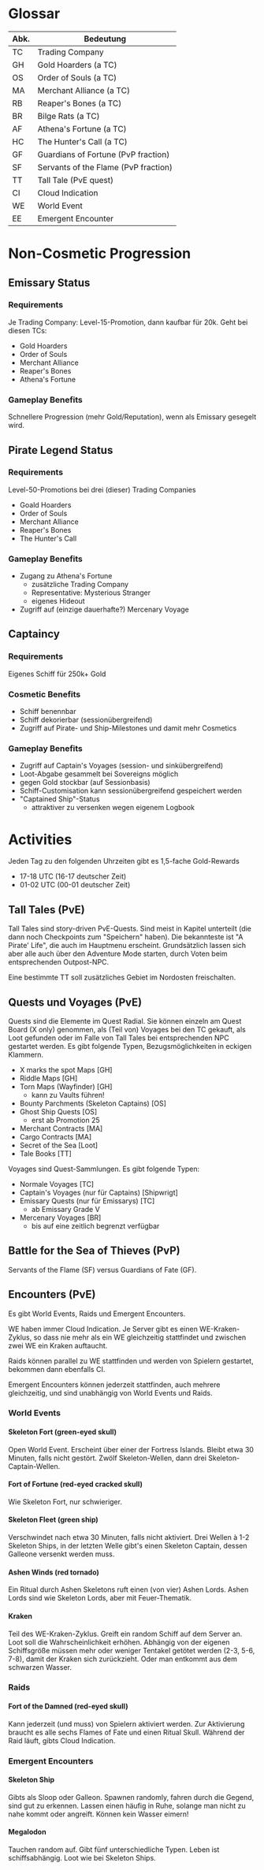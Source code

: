 
# Glossar

| Abk. | Bedeutung |
|------|-----------------|
| TC   | Trading Company |
| GH   | Gold Hoarders (a TC) |
| OS   | Order of Souls (a TC) |
| MA   | Merchant Alliance (a TC) |
| RB   | Reaper's Bones (a TC) |
| BR   | Bilge Rats (a TC) |
| AF   | Athena's Fortune (a TC) |
| HC   | The Hunter's Call (a TC) |
| GF   | Guardians of Fortune (PvP fraction) |
| SF   | Servants of the Flame (PvP fraction) |
| TT   | Tall Tale (PvE quest) |
| CI   | Cloud Indication |
| WE   | World Event |
| EE   | Emergent Encounter |

# Non-Cosmetic Progression

## Emissary Status
### Requirements
Je Trading Company: Level-15-Promotion, dann kaufbar für 20k. Geht bei diesen TCs:
* Gold Hoarders
* Order of Souls
* Merchant Alliance
* Reaper's Bones
* Athena's Fortune
### Gameplay Benefits
Schnellere Progression (mehr Gold/Reputation), wenn als Emissary gesegelt wird.

## Pirate Legend Status
### Requirements
Level-50-Promotions bei drei (dieser) Trading Companies
* Goald Hoarders
* Order of Souls
* Merchant Alliance
* Reaper's Bones
* The Hunter's Call
### Gameplay Benefits
* Zugang zu Athena's Fortune
    * zusätzliche Trading Company
    * Representative: Mysterious Stranger
    * eigenes Hideout
* Zugriff auf (einzige dauerhafte?) Mercenary Voyage

## Captaincy
### Requirements
Eigenes Schiff für 250k+ Gold
### Cosmetic Benefits
* Schiff benennbar
* Schiff dekorierbar (sessionübergreifend)
* Zugriff auf Pirate- und Ship-Milestones und damit mehr Cosmetics
### Gameplay Benefits
* Zugriff auf Captain's Voyages (session- und sinkübergreifend)
* Loot-Abgabe gesammelt bei Sovereigns möglich
* gegen Gold stockbar (auf Sessionbasis)
* Schiff-Customisation kann sessionübergreifend gespeichert werden
* "Captained Ship"-Status
    * attraktiver zu versenken wegen eigenem Logbook


# Activities

Jeden Tag zu den folgenden Uhrzeiten gibt es 1,5-fache Gold-Rewards

* 17-18 UTC (16-17 deutscher Zeit)
* 01-02 UTC (00-01 deutscher Zeit)

## Tall Tales (PvE)

Tall Tales sind story-driven PvE-Quests. Sind meist in Kapitel unterteilt (die dann noch Checkpoints zum "Speichern" haben). Die bekannteste ist "A Pirate' Life", die auch im Hauptmenu erscheint. Grundsätzlich lassen sich aber alle auch über den Adventure Mode starten, durch Voten beim entsprechenden Outpost-NPC.

Eine bestimmte TT soll zusätzliches Gebiet im Nordosten freischalten.

## Quests und Voyages (PvE)

Quests sind die Elemente im Quest Radial. Sie können einzeln am Quest Board (X only) genommen, als (Teil von) Voyages bei den TC gekauft, als Loot gefunden oder im Falle von Tall Tales bei entsprechenden NPC gestartet werden. Es gibt folgende Typen, Bezugsmöglichkeiten in eckigen Klammern.
* X marks the spot Maps [GH]
* Riddle Maps [GH]
* Torn Maps (Wayfinder) [GH]
    * kann zu Vaults führen!
* Bounty Parchments (Skeleton Captains) [OS]
* Ghost Ship Quests [OS]
    * erst ab Promotion 25
* Merchant Contracts [MA]
* Cargo Contracts [MA]
* Secret of the Sea [Loot]
* Tale Books [TT]

Voyages sind Quest-Sammlungen. Es gibt folgende Typen:

* Normale Voyages [TC]
* Captain's Voyages (nur für Captains) [Shipwrigt]
* Emissary Quests (nur für Emissarys) [TC]
    * ab Emissary Grade V
* Mercenary Voyages [BR]
    * bis auf eine zeitlich begrenzt verfügbar

## Battle for the Sea of Thieves (PvP)

Servants of the Flame (SF) versus Guardians of Fate (GF).

## Encounters (PvE)

Es gibt World Events, Raids und Emergent Encounters.

WE haben immer Cloud Indication. Je Server gibt es einen WE-Kraken-Zyklus, so dass nie mehr als ein WE gleichzeitig stattfindet und zwischen zwei WE ein Kraken auftaucht.

Raids können parallel zu WE stattfinden und werden von Spielern gestartet, bekommen dann ebenfalls CI.

Emergent Encounters können jederzeit stattfinden, auch mehrere gleichzeitig, und sind unabhängig von World Events und Raids.

### World Events

#### Skeleton Fort (green-eyed skull)

Open World Event. Erscheint über einer der Fortress Islands. Bleibt etwa 30 Minuten, falls nicht gestört. Zwölf Skeleton-Wellen, dann drei Skeleton-Captain-Wellen.

#### Fort of Fortune (red-eyed cracked skull)

Wie Skeleton Fort, nur schwieriger.

#### Skeleton Fleet (green ship)

Verschwindet nach etwa 30 Minuten, falls nicht aktiviert. Drei Wellen à 1-2 Skeleton Ships, in der letzten Welle gibt's einen Skeleton Captain, dessen Galleone versenkt werden muss.

#### Ashen Winds (red tornado)

Ein Ritual durch Ashen Skeletons ruft einen (von vier) Ashen Lords. Ashen Lords sind wie Skeleton Lords, aber mit Feuer-Thematik.

#### Kraken

Teil des WE-Kraken-Zyklus. Greift ein random Schiff auf dem Server an. Loot soll die Wahrscheinlichkeit erhöhen. Abhängig von der eigenen Schiffsgröße müssen mehr oder weniger Tentakel getötet werden (2-3, 5-6, 7-8), damit der Kraken sich zurückzieht. Oder man entkommt aus dem schwarzen Wasser.

### Raids

#### Fort of the Damned (red-eyed skull)

Kann jederzeit (und muss) von Spielern aktiviert werden. Zur Aktivierung braucht es alle sechs Flames of Fate und einen Ritual Skull. Während der Raid läuft, gibts Cloud Indication.

### Emergent Encounters

#### Skeleton Ship

Gibts als Sloop oder Galleon. Spawnen randomly, fahren durch die Gegend, sind gut zu erkennen. Lassen einen häufig in Ruhe, solange man nicht zu nahe kommt oder angreift. Können kein Wasser eimern!

#### Megalodon

Tauchen random auf. Gibt fünf unterschiedliche Typen. Leben ist schiffsabhängig. Loot wie bei Skeleton Ships.
